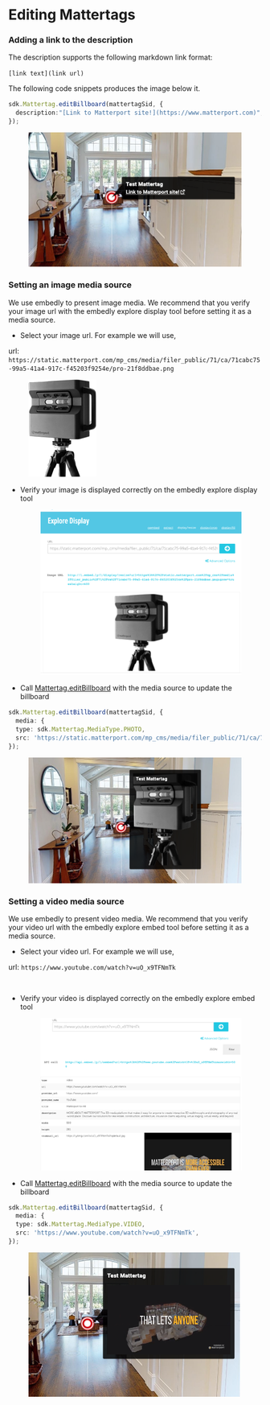 # Editing Mattertags

### Adding a link to the description

The description supports the following markdown link format:

`[link text](link url)`

The following code snippets produces the image below it.

```typescript
sdk.Mattertag.editBillboard(mattertagSid, {
  description:"[Link to Matterport site!](https://www.matterport.com)",
});
```

<figure><img src="../../.gitbook/assets/description-link.png" alt=""><figcaption></figcaption></figure>

### Setting an image media source

We use embedly to present image media. We recommend that you verify your image url with the embedly explore display tool before setting it as a media source.

* Select your image url. For example we will use,

url: `https://static.matterport.com/mp_cms/media/filer_public/71/ca/71cabc75-99a5-41a4-917c-f45203f9254e/pro-21f8ddbae.png`

<figure><img src="../../.gitbook/assets/pro-21f8ddbae.png" alt=""><figcaption></figcaption></figure>

*   Verify your image is displayed correctly on the embedly explore display tool

    <figure><img src="../../.gitbook/assets/embedly-explore-display.png" alt=""><figcaption></figcaption></figure>
* Call [Mattertag.editBillboard](https://matterport.github.io/showcase-sdk/docs/reference/current/modules/mattertag#editbillboard) with the media source to update the billboard

```typescript
sdk.Mattertag.editBillboard(mattertagSid, {
  media: {
  type: sdk.Mattertag.MediaType.PHOTO,
  src: 'https://static.matterport.com/mp_cms/media/filer_public/71/ca/71cabc75-99a5-41a4-917c-f45203f9254e/pro-21f8ddbae.png',
});

```

<figure><img src="../../.gitbook/assets/mattertag-with-image.png" alt=""><figcaption></figcaption></figure>

### Setting a video media source

We use embedly to present video media. We recommend that you verify your video url with the embedly explore embed tool before setting it as a media source.

* Select your video url. For example we will use,

url: `https://www.youtube.com/watch?v=uO_x9TFNmTk`

<figure><img src="https://img.youtube.com/vi/uO_x9TFNmTk/0.jpg" alt=""><figcaption></figcaption></figure>

*   Verify your video is displayed correctly on the embedly explore embed tool

    <figure><img src="../../.gitbook/assets/embedly-explore-embed.png" alt=""><figcaption></figcaption></figure>
* Call [Mattertag.editBillboard](https://matterport.github.io/showcase-sdk/docs/reference/current/modules/mattertag#editbillboard) with the media source to update the billboard

```typescript
sdk.Mattertag.editBillboard(mattertagSid, {
  media: {
  type: sdk.Mattertag.MediaType.VIDEO,
  src: 'https://www.youtube.com/watch?v=uO_x9TFNmTk',
});
```

<figure><img src="../../.gitbook/assets/mattertag-with-video.png" alt=""><figcaption></figcaption></figure>
